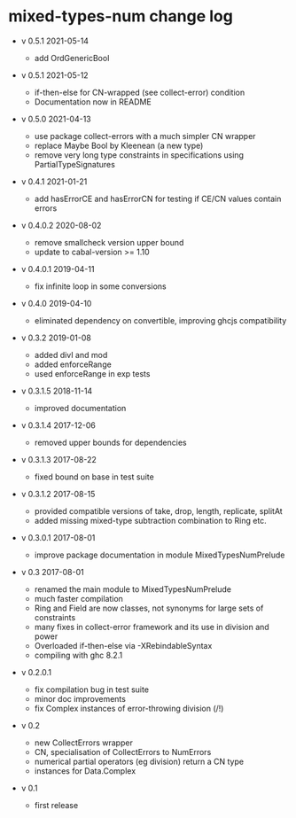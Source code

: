 # mixed-types-num change log

* v 0.5.1 2021-05-14
  * add OrdGenericBool
* v 0.5.1 2021-05-12
  * if-then-else for CN-wrapped (see collect-error) condition
  * Documentation now in README
* v 0.5.0 2021-04-13
  * use package collect-errors with a much simpler CN wrapper
  * replace Maybe Bool by Kleenean (a new type)
  * remove very long type constraints in specifications using PartialTypeSignatures
* v 0.4.1 2021-01-21
  * add hasErrorCE and hasErrorCN for testing if CE/CN values contain errors
* v 0.4.0.2 2020-08-02
  * remove smallcheck version upper bound
  * update to cabal-version >= 1.10
* v 0.4.0.1 2019-04-11
  * fix infinite loop in some conversions
* v 0.4.0 2019-04-10
  * eliminated dependency on convertible, improving ghcjs compatibility
* v 0.3.2 2019-01-08
  * added divI and mod
  * added enforceRange
  * used enforceRange in exp tests
* v 0.3.1.5 2018-11-14
  * improved documentation
* v 0.3.1.4 2017-12-06
  * removed upper bounds for dependencies
* v 0.3.1.3 2017-08-22
  * fixed bound on base in test suite
* v 0.3.1.2 2017-08-15
  * provided compatible versions of take, drop, length, replicate, splitAt
  * added missing mixed-type subtraction combination to Ring etc.

* v 0.3.0.1 2017-08-01
  * improve package documentation in module MixedTypesNumPrelude

* v 0.3 2017-08-01
  * renamed the main module to MixedTypesNumPrelude
  * much faster compilation
  * Ring and Field are now classes, not synonyms for large sets of constraints
  * many fixes in collect-error framework and its use in division and power
  * Overloaded if-then-else via -XRebindableSyntax
  * compiling with ghc 8.2.1

* v 0.2.0.1
  * fix compilation bug in test suite
  * minor doc improvements
  * fix Complex instances of error-throwing division (/!)

* v 0.2
  * new CollectErrors wrapper
  * CN, specialisation of CollectErrors to NumErrors
  * numerical partial operators (eg division) return a CN type
  * instances for Data.Complex

* v 0.1
  * first release
